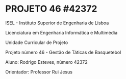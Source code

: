 # PROJETO 46 #42372

ISEL - Instituto Superior de Engenharia de Lisboa

Licenciatura em Engenharia Informática e Multimédia

Unidade Curricular de Projeto

Projeto número 46 - Gestão de Táticas de Basquetebol

Aluno: Rodrigo Esteves, número 42372

Orientador: Professor Rui Jesus
